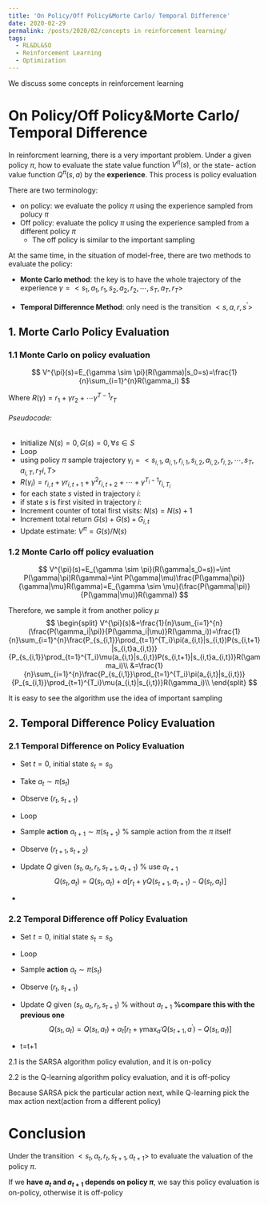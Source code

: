 ```yaml
---
title: 'On Policy/Off Policy&Morte Carlo/ Temporal Difference'
date: 2020-02-29
permalink: /posts/2020/02/concepts in reinforcement learning/
tags:
  - RL&DL&SO
  - Reinforcement Learning
  - Optimization
---
```


We discuss some concepts in reinforcement learning

# On Policy/Off Policy&Morte Carlo/ Temporal Difference

In reinforcment learning, there is a very important problem. Under a given policy $\pi$,  how to evaluate the state value function $V^{\pi}(s)$, or the state- action value function  $Q^{\pi}(s,a)$ by the $\textbf{experience}$. This process is policy evaluation

There are two terminology:

* on policy: we evaluate the policy $\pi$ using the experience sampled from polucy $\pi$
* Off policy: evaluate the policy $\pi$ using the experience sampled from a different policy $\pi$
  * The off policy is similar to the important sampling



At the same time, in the situation of model-free, there are two methods to evaluate the policy: 

* $\textbf{Monte Carlo method}$: the key is to have the whole trajectory of the experience $\gamma=<s_1,a_1,r_1,s_2,a_2,r_2, \cdots,s_T, a_T,r_T>$

* $\textbf{Temporal Differennce Method}$: only need is the transition $<s, a, r, s^{’}>$



## 1. Morte Carlo Policy Evaluation

### 1.1 Monte Carlo on policy evaluation 

$$
V^{\pi}(s)=E_{\gamma \sim \pi}(R(\gamma)|s_0=s)=\frac{1}{n}\sum_{i=1}^{n}R(\gamma_i)
$$

Where $R(\gamma)=r_1+\gamma r_2+\cdots \gamma^{T-1}r_{T}$

###### Pseudocode:

* Initialize $N(s)=0, G(s)=0, \forall s \in S$
* Loop
* using policy $\pi$ sample trajectory $\gamma_i=<s_{i,1},a_{i,1},r_{i,1},s_{i,2},a_{i,2},r_{i,2}, \cdots,s_T, a_{i,T},r_T{i,T}>$
* $R(\gamma_i)=r_{i,t}+\gamma r_{i,t+1}+\gamma^2 r_{i,t+2}+\cdots+\gamma^{T_i-1}r_{i, T_i}$
* for each state $s$ visted in trajectory $i$:
* if state $s$ is first visited in trajectory $i$:
* Increment counter of total first visits: $N(s)=N(s)+1$
* Increment total return $G(s)+G(s)+G_{i,t}$
* Update estimate: $V^{\pi}=G(s)/N(s)$

### 1.2 Monte Carlo off policy evaluation 

$$
V^{\pi}(s)=E_{\gamma \sim \pi}(R(\gamma|s_0=s))=\int P(\gamma|\pi)R(\gamma)=\int P(\gamma|\mu)\frac{P(\gamma|\pi)}{\gamma|\mu}R(\gamma)=E_{\gamma \sim \mu}(\frac{P(\gamma|\pi)}{P(\gamma|\mu)}R(\gamma))
$$

Therefore, we sample it from another policy $\mu$
$$
\begin{split}
V^{\pi}(s)&=\frac{1}{n}\sum_{i=1}^{n}(\frac{P(\gamma_i|\pi)}{P(\gamma_i|\mu)}R(\gamma_i))=\frac{1}{n}\sum_{i=1}^{n}\frac{P_{s_{i,1}}\prod_{t=1}^{T_i}\pi(a_{i,t}|s_{i,t})P(s_{i,t+1}|s_{i,t}a_{i,t})}{P_{s_{i,1}}\prod_{t=1}^{T_i}\mu(a_{i,t}|s_{i,t})P(s_{i,t+1}|s_{i,t}a_{i,t})}R(\gamma_i)\\
&=\frac{1}{n}\sum_{i=1}^{n}\frac{P_{s_{i,1}}\prod_{t=1}^{T_i}\pi(a_{i,t}|s_{i,t})}{P_{s_{i,1}}\prod_{t=1}^{T_i}\mu(a_{i,t}|s_{i,t})}R(\gamma_i)\\
\end{split}
$$


It is easy to see the algorithm use the idea of  important sampling



## 2. Temporal Difference Policy Evaluation

### 2.1 Temporal Difference on Policy Evaluation

* Set $t=0$, initial state $s_t=s_0$

* Take $a_t \sim \pi(s_t)$

* Observe $(r_t,s_{t+1})$

* Loop

* Sample $\textbf{action}$ $a_{t+1} \sim \pi(s_{t+1})$  % sample action from the $\pi$ itself

* Observe $(r_{t+1},s_{t+2})$

* Update $Q$ given $(s_t, a_t, r_t, s_{t+1},a_{t+1})$  % use $a_{t+1}$
  $$
  Q(s_t,a_t)=Q(s_t,a_t)+\alpha[r_t+\gamma Q(s_{t+1}, a_{t+1})-Q(s_t,a_t)]
  $$

* 

### 2.2 Temporal Difference off Policy Evaluation

* Set $t=0$, initial state $s_t=s_0$

* Loop

* Sample **action** $a_{t} \sim \pi(s_{t})$  

* Observe $(r_{t},s_{t+1})$

* Update $Q$ given $(s_t, a_t, r_t, s_{t+1})$  % without $a_{t+1}$  **%compare this with the previous one**
  $$
  Q(s_t,a_t)=Q(s_t,a_t)+\alpha_t[r_t+\gamma \max_{a^{'}} Q(s_{t+1}, a^{'})-Q(s_t,a_t)]
  $$

* t=t+1



2.1 is the  SARSA algorithm policy evalution, and it is on-policy

2.2 is the Q-learning algorithm policy evaluation, and it is off-policy

Because SARSA pick the particular action next, while Q-learning pick the max action next(action from a different policy)

# Conclusion

Under the transition $<s_t,a_t, r_t, s_{t+1},a_{t+1}>$ to evaluate the valuation of the policy $\pi$. 

If we **have $a_t$ and $a_{t+1}$ depends on policy $\pi$**,  we say this policy evaluation is on-policy, otherwise it is off-policy

